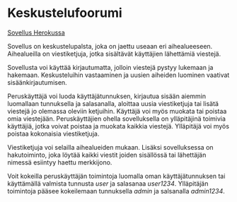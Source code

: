 # Keskustelufoorumi

[Sovellus Herokussa](https://peaceful-castle-52118.herokuapp.com/)

Sovellus on keskustelupalsta, joka on jaettu useaan eri aihealueeseen.
Aihealueilla on viestiketjuja, jotka sisältävät käyttäjien lähettämiä
viestejä.

Sovellusta voi käyttää kirjautumatta, jolloin viestejä pystyy lukemaan
ja hakemaan. Keskusteluihin vastaaminen ja uusien aiheiden luominen 
vaativat sisäänkirjautumisen.

Peruskäyttäjä voi luoda käyttäjätunnuksen, kirjautua sisään
aiemmin luomallaan tunnuksella ja salasanalla, aloittaa uusia viestiketjuja 
tai lisätä viestejä jo olemassa oleviin ketjuihin. Käyttäjä voi 
myös muokata tai poistaa omia viestejään. Peruskäyttäjien ohella 
sovelluksella on ylläpitäjinä toimivia käyttäjiä, jotka voivat poistaa
ja muokata kaikkia viestejä. Ylläpitäjä voi myös poistaa kokonaisia 
viestiketjuja.

Viestiketjuja voi selailla aihealueiden mukaan. Lisäksi sovelluksessa on 
hakutoiminto, joka löytää kaikki viestit joiden sisällössä tai lähettäjän 
nimessä esiintyy haettu merkkijono.

Voit kokeilla peruskäyttäjän toimintoja luomalla oman käyttäjätunnuksen 
tai käyttämällä valmista tunnusta _user_ ja salasanaa _user1234_. Ylläpitäjän
toimintoja pääsee kokeilemaan tunnuksella _admin_ ja salsanalla _admin1234_.
